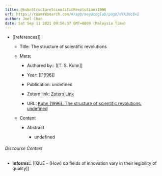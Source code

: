 ```yaml
---
title: @kuhnStructureScientificRevolutions1996
url: https://roamresearch.com/#/app/megacoglab/page/dTK1Nc8xI
author: Joel Chan
date: Sat Sep 11 2021 09:56:37 GMT+0800 (Malaysia Time)
---
```


- [[references]]

    - Title: The structure of scientific revolutions

    - Meta:

        - Authored by:: [[T. S. Kuhn]]

        - Year: [[1996]]

        - Publication: undefined

        - Zotero link: [Zotero Link](zotero://select/items/7_DD3KE336)

        - URL: [Kuhn (1996). The structure of scientific revolutions. undefined](undefined)

    - Content

        - Abstract

            - undefined

###### Discourse Context

- **Informs::** [[QUE - (How) do fields of innovation vary in their legibility of quality]]
